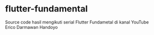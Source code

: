 # flutter-fundamental
Source code hasil mengikuti serial Flutter Fundametal di kanal YouTube Erico Darmawan Handoyo
